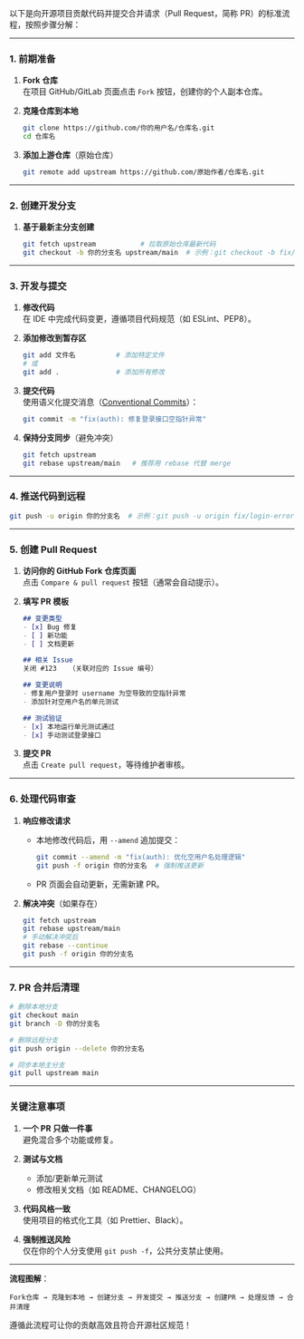 以下是向开源项目贡献代码并提交合并请求（Pull Request，简称 PR）的标准流程，按照步骤分解：

---

### **1. 前期准备**
1. **Fork 仓库**  
   在项目 GitHub/GitLab 页面点击 `Fork` 按钮，创建你的个人副本仓库。

2. **克隆仓库到本地**  
   ```bash
   git clone https://github.com/你的用户名/仓库名.git
   cd 仓库名
   ```

3. **添加上游仓库**（原始仓库）  
   ```bash
   git remote add upstream https://github.com/原始作者/仓库名.git
   ```

---

### **2. 创建开发分支**
1. **基于最新主分支创建**  
   ```bash
   git fetch upstream           # 拉取原始仓库最新代码
   git checkout -b 你的分支名 upstream/main  # 示例：git checkout -b fix/login-error upstream/main
   ```

---

### **3. 开发与提交**
1. **修改代码**  
   在 IDE 中完成代码变更，遵循项目代码规范（如 ESLint、PEP8）。

2. **添加修改到暂存区**  
   ```bash
   git add 文件名          # 添加特定文件
   # 或
   git add .              # 添加所有修改
   ```

3. **提交代码**  
   使用语义化提交消息（[Conventional Commits](https://www.conventionalcommits.org/)）：  
   ```bash
   git commit -m "fix(auth): 修复登录接口空指针异常"
   ```

4. **保持分支同步**（避免冲突）  
   ```bash
   git fetch upstream
   git rebase upstream/main   # 推荐用 rebase 代替 merge
   ```

---

### **4. 推送代码到远程**
```bash
git push -u origin 你的分支名  # 示例：git push -u origin fix/login-error
```

---

### **5. 创建 Pull Request**
1. **访问你的 GitHub Fork 仓库页面**  
   点击 `Compare & pull request` 按钮（通常会自动提示）。

2. **填写 PR 模板**  
   ```markdown
   ## 变更类型
   - [x] Bug 修复
   - [ ] 新功能
   - [ ] 文档更新

   ## 相关 Issue
   关闭 #123   （关联对应的 Issue 编号）

   ## 变更说明
   - 修复用户登录时 username 为空导致的空指针异常
   - 添加针对空用户名的单元测试

   ## 测试验证
   - [x] 本地运行单元测试通过
   - [x] 手动测试登录接口
   ```

3. **提交 PR**  
   点击 `Create pull request`，等待维护者审核。

---

### **6. 处理代码审查**
1. **响应修改请求**  
   - 本地修改代码后，用 `--amend` 追加提交：  
     ```bash
     git commit --amend -m "fix(auth): 优化空用户名处理逻辑"
     git push -f origin 你的分支名  # 强制推送更新
     ```
   - PR 页面会自动更新，无需新建 PR。

2. **解决冲突**（如果存在）  
   ```bash
   git fetch upstream
   git rebase upstream/main
   # 手动解决冲突后
   git rebase --continue
   git push -f origin 你的分支名
   ```

---

### **7. PR 合并后清理**
```bash
# 删除本地分支
git checkout main
git branch -D 你的分支名

# 删除远程分支
git push origin --delete 你的分支名

# 同步本地主分支
git pull upstream main
```

---

### **关键注意事项**
1. **一个 PR 只做一件事**  
   避免混合多个功能或修复。

2. **测试与文档**  
   - 添加/更新单元测试  
   - 修改相关文档（如 README、CHANGELOG）

3. **代码风格一致**  
   使用项目的格式化工具（如 Prettier、Black）。

4. **强制推送风险**  
   仅在你的个人分支使用 `git push -f`，公共分支禁止使用。

---

**流程图解**：  
```  
Fork仓库 → 克隆到本地 → 创建分支 → 开发提交 → 推送分支 → 创建PR → 处理反馈 → 合并清理  
```  

遵循此流程可让你的贡献高效且符合开源社区规范！